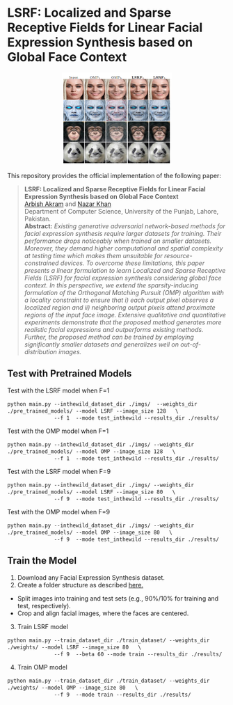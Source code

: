 # LSRF: Localized and Sparse Receptive Fields for Linear Facial Expression Synthesis based on Global Face Context

<p align="center"><img width="50%" src="imgs/main.png" /></p>

This repository provides the official implementation of the following paper:
> **LSRF: Localized and Sparse Receptive Fields for Linear Facial Expression Synthesis based on Global Face Context**<br>
> [Arbish Akram](https://arbishakram.github.io/) and [Nazar Khan](http://faculty.pucit.edu.pk/nazarkhan/) <br>
> Department of Computer Science, University of the Punjab, Lahore, Pakistan.<br>
> **Abstract:** *Existing generative adversarial network-based methods for facial expression synthesis require larger datasets for training. Their performance drops noticeably when trained on smaller datasets. Moreover, they demand higher computational and spatial complexity at testing time which makes them unsuitable for resource-constrained devices. To overcome these limitations, this paper presents a linear formulation to learn Localized and Sparse Receptive Fields (LSRF) for facial expression synthesis considering global face context. In this perspective, we extend the sparsity-inducing formulation of the Orthogonal Matching Pursuit (OMP) algorithm with a locality constraint to ensure that i) each output pixel observes a localized region and ii) neighboring output pixels attend proximate regions of the input face image. Extensive qualitative and quantitative experiments demonstrate that the proposed method generates more realistic facial expressions and outperforms existing methods. Further, the proposed method can be trained by  employing significantly smaller datasets and generalizes well on out-of-distribution images.*

## Test with Pretrained Models
Test with the LSRF model when F=1
```
python main.py --inthewild_dataset_dir ./imgs/  --weights_dir ./pre_trained_models/ --model LSRF --image_size 128   \
               --f 1  --mode test_inthewild --results_dir ./results/                               
```
Test with the OMP model when F=1
```
python main.py --inthewild_dataset_dir ./imgs/ --weights_dir ./pre_trained_models/ --model OMP --image_size 128   \
               --f 1  --mode test_inthewild --results_dir ./results/                               
```
Test with the LSRF model when F=9
```
python main.py --inthewild_dataset_dir ./imgs/ --weights_dir ./pre_trained_models/ --model LSRF --image_size 80   \
               --f 9  --mode test_inthewild --results_dir ./results/                               
```
Test with the OMP model when F=9
```
python main.py --inthewild_dataset_dir ./imgs/ --weights_dir ./pre_trained_models/ --model OMP --image_size 80   \
               --f 9  --mode test_inthewild --results_dir ./results/                               
```

## Train the Model

1. Download any Facial Expression Synthesis dataset.
2. Create a folder structure as described [here.](https://github.com/arbishakram/masked_regression_code/blob/master/images/folder_structure.png)
 - Split images into training and test sets (e.g., 90\%/10\% for training and test, respectively).  
 - Crop and align facial images, where the faces are centered.
3. Train LSRF model
```
python main.py --train_dataset_dir ./train_dataset/ --weights_dir ./weights/ --model LSRF --image_size 80   \
               --f 9  --beta 60 --mode train --results_dir ./results/                                
```

4. Train OMP model
```
python main.py --train_dataset_dir ./train_dataset/ --weights_dir ./weights/ --model OMP --image_size 80   \
               --f 9  --mode train --results_dir ./results/                                
```

